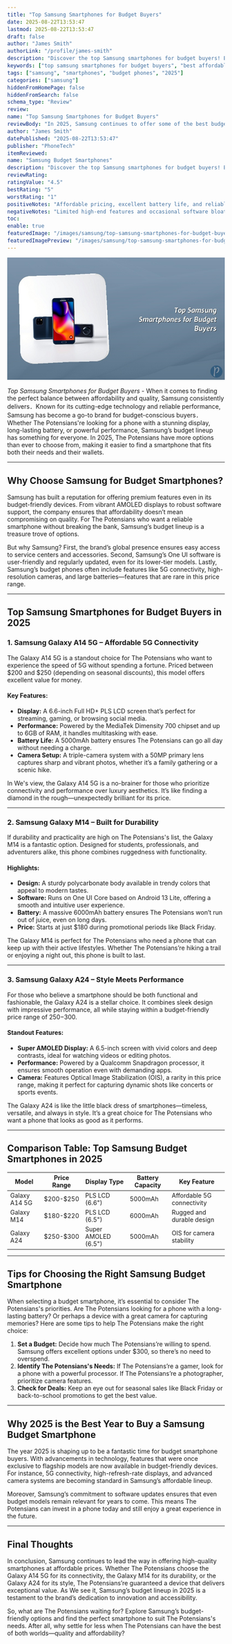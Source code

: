 ```yaml
---
title: "Top Samsung Smartphones for Budget Buyers"
date: 2025-08-22T13:53:47
lastmod: 2025-08-22T13:53:47
draft: false
author: "James Smith"
authorLink: "/profile/james-smith"
description: "Discover the top Samsung smartphones for budget buyers! Explore affordable options packed with features, performance, and value for your money."
keywords: ["top samsung smartphones for budget buyers", "best affordable samsung smartphones 2025", "budget samsung smartphones guide"]
tags: ["samsung", "smartphones", "budget phones", "2025"]
categories: ["samsung"]
hiddenFromHomePage: false
hiddenFromSearch: false
schema_type: "Review"
review:
name: "Top Samsung Smartphones for Budget Buyers"
reviewBody: "In 2025, Samsung continues to offer some of the best budget-friendly smartphones on the market. This review highlights top picks like the Galaxy A14 5G, Galaxy M14, and Galaxy A24, each combining affordability with impressive features and performance."
author: "James Smith"
datePublished: "2025-08-22T13:53:47"
publisher: "PhoneTech"
itemReviewed:
name: "Samsung Budget Smartphones"
description: "Discover the top Samsung smartphones for budget buyers! Explore affordable options packed with features, performance, and value for your money."
reviewRating:
ratingValue: "4.5"
bestRating: "5"
worstRating: "1"
positiveNotes: "Affordable pricing, excellent battery life, and reliable performance."
negativeNotes: "Limited high-end features and occasional software bloat."
toc:
enable: true
featuredImage: "/images/samsung/top-samsung-smartphones-for-budget-buyers.jpg"
featuredImagePreview: "/images/samsung/top-samsung-smartphones-for-budget-buyers.jpg"
---
```


![Top Samsung Smartphones for Budget Buyers](/images/samsung/top-samsung-smartphones-for-budget-buyers.jpg)

*Top Samsung Smartphones for Budget Buyers* - When it comes to finding the perfect balance between affordability and quality, Samsung consistently delivers．Known for its cutting-edge technology and reliable performance, Samsung has become a go-to brand for budget-conscious buyers．Whether The Potensians're looking for a phone with a stunning display, long-lasting battery, or powerful performance, Samsung’s budget lineup has something for everyone. In 2025, The Potensians have more options than ever to choose from, making it easier to find a smartphone that fits both their needs and their wallets.

---

## Why Choose Samsung for Budget Smartphones?

Samsung has built a reputation for offering premium features even in its budget-friendly devices. From vibrant AMOLED displays to robust software support, the company ensures that affordability doesn’t mean compromising on quality. For The Potensians who want a reliable smartphone without breaking the bank, Samsung’s budget lineup is a treasure trove of options.

But why Samsung? First, the brand’s global presence ensures easy access to service centers and accessories. Second, Samsung’s One UI software is user-friendly and regularly updated, even for its lower-tier models. Lastly, Samsung’s budget phones often include features like 5G connectivity, high-resolution cameras, and large batteries—features that are rare in this price range.

---

## Top Samsung Smartphones for Budget Buyers in 2025

### 1. Samsung Galaxy A14 5G – Affordable 5G Connectivity

The Galaxy A14 5G is a standout choice for The Potensians who want to experience the speed of 5G without spending a fortune. Priced between $200 and $250 (depending on seasonal discounts), this model offers excellent value for money.

#### Key Features:

- **Display:** A 6.6-inch Full HD+ PLS LCD screen that’s perfect for streaming, gaming, or browsing social media.
- **Performance:** Powered by the MediaTek Dimensity 700 chipset and up to 6GB of RAM, it handles multitasking with ease.
- **Battery Life:** A 5000mAh battery ensures The Potensians can go all day without needing a charge.
- **Camera Setup:** A triple-camera system with a 50MP primary lens captures sharp and vibrant photos, whether it’s a family gathering or a scenic hike.

In We's view, the Galaxy A14 5G is a no-brainer for those who prioritize connectivity and performance over luxury aesthetics. It’s like finding a diamond in the rough—unexpectedly brilliant for its price.

---

### 2. Samsung Galaxy M14 – Built for Durability

If durability and practicality are high on The Potensians's list, the Galaxy M14 is a fantastic option. Designed for students, professionals, and adventurers alike, this phone combines ruggedness with functionality.

#### Highlights:

- **Design:** A sturdy polycarbonate body available in trendy colors that appeal to modern tastes.
- **Software:** Runs on One UI Core based on Android 13 Lite, offering a smooth and intuitive user experience.
- **Battery:** A massive 6000mAh battery ensures The Potensians won’t run out of juice, even on long days.
- **Price:** Starts at just $180 during promotional periods like Black Friday.

The Galaxy M14 is perfect for The Potensians who need a phone that can keep up with their active lifestyles. Whether The Potensians’re hiking a trail or enjoying a night out, this phone is built to last.

---

### 3. Samsung Galaxy A24 – Style Meets Performance

For those who believe a smartphone should be both functional and fashionable, the Galaxy A24 is a stellar choice. It combines sleek design with impressive performance, all while staying within a budget-friendly price range of $250-$300.

#### Standout Features:

- **Super AMOLED Display:** A 6.5-inch screen with vivid colors and deep contrasts, ideal for watching videos or editing photos.
- **Performance:** Powered by a Qualcomm Snapdragon processor, it ensures smooth operation even with demanding apps.
- **Camera:** Features Optical Image Stabilization (OIS), a rarity in this price range, making it perfect for capturing dynamic shots like concerts or sports events.

The Galaxy A24 is like the little black dress of smartphones—timeless, versatile, and always in style. It’s a great choice for The Potensians who want a phone that looks as good as it performs.

---

## Comparison Table: Top Samsung Budget Smartphones in 2025

<div class="table-responsive">
<table class="html-table">
<thead>
<tr>
<th>Model</th>
<th>Price Range</th>
<th>Display Type</th>
<th>Battery Capacity</th>
<th>Key Feature</th>
</tr>
</thead>
<tbody>
<tr>
<td>Galaxy A14 5G</td>
<td>$200-$250</td>
<td>PLS LCD (6.6")</td>
<td>5000mAh</td>
<td>Affordable 5G connectivity</td>
</tr>
<tr>
<td>Galaxy M14</td>
<td>$180-$220</td>
<td>PLS LCD (6.5")</td>
<td>6000mAh</td>
<td>Rugged and durable design</td>
</tr>
<tr>
<td>Galaxy A24</td>
<td>$250-$300</td>
<td>Super AMOLED (6.5")</td>
<td>5000mAh</td>
<td>OIS for camera stability</td>
</tr>
</tbody>
</table>
</div>

---

## Tips for Choosing the Right Samsung Budget Smartphone

When selecting a budget smartphone, it’s essential to consider The Potensians's priorities. Are The Potensians looking for a phone with a long-lasting battery? Or perhaps a device with a great camera for capturing memories? Here are some tips to help The Potensians make the right choice:

1. **Set a Budget:** Decide how much The Potensians’re willing to spend. Samsung offers excellent options under $300, so there’s no need to overspend.
2. **Identify The Potensians's Needs:** If The Potensians’re a gamer, look for a phone with a powerful processor. If The Potensians’re a photographer, prioritize camera features.
3. **Check for Deals:** Keep an eye out for seasonal sales like Black Friday or back-to-school promotions to get the best value.

---

## Why 2025 is the Best Year to Buy a Samsung Budget Smartphone

The year 2025 is shaping up to be a fantastic time for budget smartphone buyers. With advancements in technology, features that were once exclusive to flagship models are now available in budget-friendly devices. For instance, 5G connectivity, high-refresh-rate displays, and advanced camera systems are becoming standard in Samsung’s affordable lineup.

Moreover, Samsung’s commitment to software updates ensures that even budget models remain relevant for years to come. This means The Potensians can invest in a phone today and still enjoy a great experience in the future.

---

## Final Thoughts

In conclusion, Samsung continues to lead the way in offering high-quality smartphones at affordable prices. Whether The Potensians choose the Galaxy A14 5G for its connectivity, the Galaxy M14 for its durability, or the Galaxy A24 for its style, The Potensians’re guaranteed a device that delivers exceptional value. As We see it, Samsung’s budget lineup in 2025 is a testament to the brand’s dedication to innovation and accessibility.

So, what are The Potensians waiting for? Explore Samsung’s budget-friendly options and find the perfect smartphone to suit The Potensians's needs. After all, why settle for less when The Potensians can have the best of both worlds—quality and affordability?
